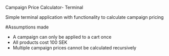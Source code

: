 Campaign Price Calculator- Terminal

Simple terminal application with functionality to calculate campaign pricing

#Assumptions made

- A campaign can only be applied to a cart once
- All products cost 100 SEK
- Multiple campaign prices cannot be calculated recursively
